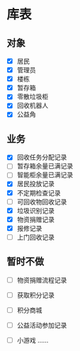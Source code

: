 # 库表
## 对象
- [x] 居民
- [x] 管理员
- [x] 楼栋
- [x] 暂存箱
- [x] 零散垃圾柜
- [x] 回收机器人
- [x] 公益角
## 业务
- [x] 回收任务分配记录
- [ ] 暂存箱余量已满记录
- [ ] 智能柜余量已满记录
- [x] 居民投放记录
- [x] 不定期检查记录
- [ ] 可回收物回收记录
- [x] 垃圾识别记录
- [x] 物资捐赠记录
- [x] 报修记录
- [ ] 上门回收记录
## 暂时不做
- [ ] 物资捐赠流程记录
- [ ] 获取积分记录
- [ ] 积分商城
- [ ] 公益活动参加记录
- [ ] 小游戏
......


